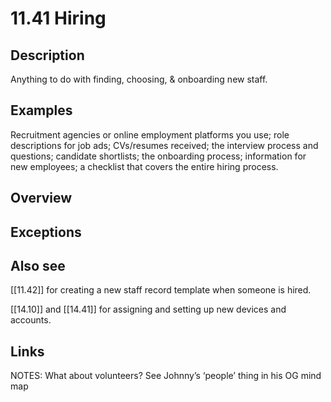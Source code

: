 # 11.41 Hiring

## Description

Anything to do with finding, choosing, & onboarding new staff.

## Examples

Recruitment agencies or online employment platforms you use; role descriptions for job ads; CVs/resumes received; the interview process and questions; candidate shortlists; the onboarding process; information for new employees; a checklist that covers the entire hiring process.

## Overview

## Exceptions

## Also see

[[11.42]] for creating a new staff record template when someone is hired.

[[14.10]] and [[14.41]] for assigning and setting up new devices and accounts.

## Links

NOTES:
What about volunteers? See Johnny’s ‘people’ thing in his OG mind map
